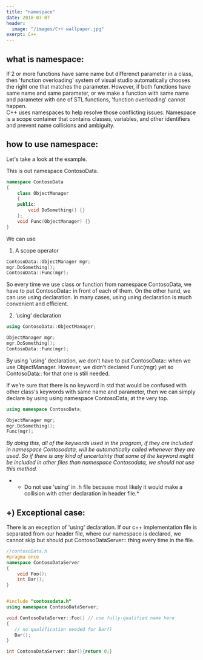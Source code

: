 ```yaml
---
title: "namespace"
date: 2018-07-07
header:
  image: "/images/C++ wallpaper.jpg"
exerpt: C++
---
```




## what is namespace:

If 2 or more functions have same name but differenct parameter in a class, then 'function overloading' system of visual studio automatically chooses the right one that matches the parameter. However, if both functions have same name and same parameter, or we make a function with same name and parameter with one of STL functions, 'function overloading' cannot happen.  
C++ uses namespaces to help resolve those conflicting issues. Namespace is a scope container that contains classes, variables, and other identifiers and prevent name collisions and ambiguity.


## how to use namespace:

Let's take a look at the example.

This is out namespace ContosoData.

```C++
namespace ContosoData  
{      
    class ObjectManager   
    {  
    public:  
        void DoSomething() {}  
    };  
    void Func(ObjectManager) {}  
}
```

We can use
1.	A scope operator

```C++
ContosoData::ObjectManager mgr;  
mgr.DoSomething();  
ContosoData::Func(mgr);
```

So every time we use class or function from namespace ContosoData, we have to put ContosoData:: in front of each of them.
On the other hand, we can use using declaration. In many cases, using using declaration is much convenient and efficient.

2.	‘using’ declaration

```C++
using ContosoData::ObjectManager; 

ObjectManager mgr;  
mgr.DoSomething();
ContosoData::Func(mgr);
```

By using 'using' declaration, we don’t have to put ContosoData:: when we use ObjectManager. However, we didn’t declared Func(mgr) yet so ContosoData:: for that one is still needed.

If we’re sure that there is no keyword in std that would be confused with other class's keywords with same name and parameter, then we can simply declare by using using namespace ContosoData; at the very top.

```c++
using namespace ContosoData;

ObjectManager mgr;  
mgr.DoSomething();  
Func(mgr);
```

*By doing this, all of the keywords used in the program, if they are included in namespace Contosodata, will be automatically called whenever they are used. So if there is any kind of uncertainty that some of the keyword might be included in other files than namespace Contosodata, we should not use this method.*

* * Do not use 'using' in .h file because most likely it would make a collision with other declaration in header file.*


## +) Exceptional case:

There is an exception of 'using' declaration. If our c++ implementation file is separated from our header file, where our namespace is declared, we cannot skip but should put ContosoDataServer:: thing every time in the file.

```c++
//contosoData.h   
#pragma once  
namespace ContosoDataServer  
{  
    void Foo();  
    int Bar();  
}


#include "contosodata.h"  
using namespace ContosoDataServer;   

void ContosoDataServer::Foo() // use fully-qualified name here  
{  
   // no qualification needed for Bar()  
   Bar();   
}  

int ContosoDataServer::Bar(){return 0;}
```
